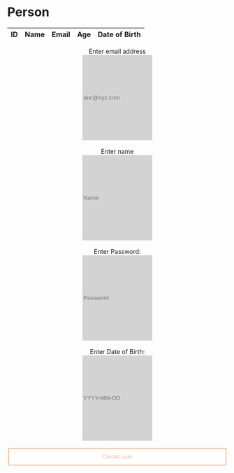 # Person

<head>
    <script src="https://ajax.googleapis.com/ajax/libs/jquery/3.6.1/jquery.min.js"></script>
</head>

<style>
    .button-1 {
        height: 40px;
        width: 500px;
        background-color: white;
        color: #f2ba92;
        border: 2px solid #f2ba92;
        transition-duration: 0.4s;
        display: block;
        margin: auto;
        display: flex;
        align-items: center;
        justify-content: center;
    }

    .button-1:hover {
        background-color: #f2ba92;
        color: white;
    }

    .label-1 {
        display: block;
        text-align: center;
    }

    .input-1 {
        height: 5%;
        width: 10rem;
        border: none;
        background-color: lightgray;
        display: block;
        margin: auto;
    }
</style>

<table>
    <thead>
    <tr>
        <th>ID</th>
        <th>Name</th>
        <th>Email</th>
        <th>Age</th>
        <th>Date of Birth</th>
    </tr>
    </thead>
    <tbody id="result">
        <!-- javascript generated data -->
    </tbody>
</table>
<form>
    <label for = "email" class = "label-1">Enter email address</label>
    <input type = "email" name = "year-1" class = "input-1" id="inputEmail" placeholder="abc@xyz.com">
    <br>
    <label for = "name" class = "label-1">Enter name</label>
    <input type = "text" class = "input-1" id="inputName" placeholder="Name">
    <br>
    <label for = "psswd" class = "label-1">Enter Password:</label>
    <input type = "password" class = "input-1" id="inputPassword" placeholder="Password">
    <br>
    <label for = "date" class = "label-1">Enter Date of Birth:</label>
    <input type = "text" class = "input-1" id="inputDob" placeholder="YYYY-MM-DD">
    <br>
    <button onclick="createUser()" class="button-1">Create user</button>
</form>

<br><br>


<script>
    const resultContainer = document.getElementById("result");
    const API_URL = 'https://frq.dtsivkovski.tk/api/person/';
    fetch(API_URL)
        // response is a RESTful "promise" on any successful fetch
        .then(response => {
            console.log(response);
            // check for response errors
            if (response.status !== 200) {
                const errorMsg = 'API response error: ' + response.status;
                console.log(errorMsg);
                const tr = document.createElement("tr");
                const td = document.createElement("td");
                td.innerHTML = errorMsg;
                tr.appendChild(td);
                resultContainer.appendChild(tr);
                return;
            }
            // valid response will have json data
            response.json().then(data => {
                console.log(data);
                // Country data
                for (const row of data) {
                    console.log(row);
                    // tr for each row
                    const tr = document.createElement("tr");
                    // td for each column
                    const id = document.createElement("td");
                    const name = document.createElement("td");
                    const email = document.createElement("td");
                    const age = document.createElement("td");
                    const dob = document.createElement("td");
                    // data is specific to the API
                    id.innerHTML = row.id;
                    name.innerHTML = row.name;
                    email.innerHTML = row.email;
                    age.innerHTML = row.age;
                    dob.innerHTML = row.dob.substring(0,10);
                    // this build td's into tr
                    tr.appendChild(id);
                    tr.appendChild(name);
                    tr.appendChild(email);
                    tr.appendChild(age);
                    tr.appendChild(dob)
                    // add HTML to container
                    resultContainer.appendChild(tr);
                }
            });
        })
        // catch fetch errors (ie ACCESS to server blocked)
        .catch(err => {
            console.error(err);
            const tr = document.createElement("tr");
            const td = document.createElement("td");
            td.innerHTML = err;
            tr.appendChild(td);
            resultContainer.appendChild(tr);
            });

    function createUser() {
        const API_URL = 'https://frq.dtsivkovski.tk/api/person/post?';
        const url = API_URL;
        console.log(url);
        const email = document.getElementById("inputEmail").value;
        const password = document.getElementById("inputPassword").value;
        const name = document.getElementById("inputName").value;
        const dob = document.getElementById("inputDob").value;
        options = {
            method: 'POST',
            mode: 'no-cors', // no-cors, *cors, same-origin
    // cache: 'default', //*default, no-cache, reload, force-cache, only-if-cached
            // credentials: 'same-origin', // include, same-origin, omit
            headers: {
                'Content-Type': 'application/json'
            },
        };
        const final = url +'email=' + email + '&password=' + password + '&name=' + name + '&dob=' + dob;
        console.log(final);
        console.log(options);
        fetch(final, options);
        location.reload();
    }
</script>
